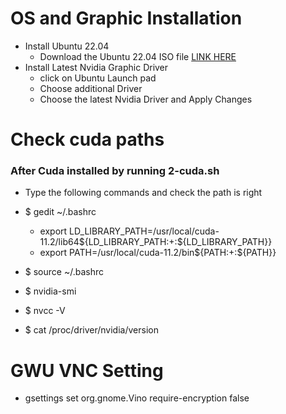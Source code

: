 # OS  and Graphic Installation 
- Install Ubuntu 22.04
  - Download the Ubuntu 22.04 ISO file [LINK HERE](https://ubuntu.com/download/desktop/thank-you?version=22.04.2&architecture=amd64)
- Install Latest Nvidia Graphic Driver
  - click on Ubuntu Launch pad
  - Choose additional Driver
  - Choose the latest Nvidia Driver and Apply Changes
   
# Check cuda paths
### After Cuda installed by running 2-cuda.sh
- Type the following commands and check the path is right
- $ gedit ~/.bashrc
  - export LD_LIBRARY_PATH=/usr/local/cuda-11.2/lib64${LD_LIBRARY_PATH:+:${LD_LIBRARY_PATH}}
  - export PATH=/usr/local/cuda-11.2/bin${PATH:+:${PATH}}  
	
- $ source ~/.bashrc
- $ nvidia-smi
- $ nvcc -V
- $ cat /proc/driver/nvidia/version

# GWU VNC Setting
- gsettings set org.gnome.Vino require-encryption false